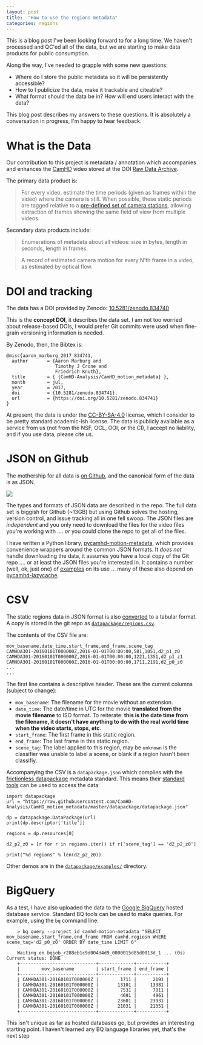 ```yaml
---
layout: post
title:  "How to use the regions metadata"
categories: regions
---
```


This is a blog post I've been looking forward to for a long time.   We haven't processed and QC'ed all of the data, but we are starting to make data products for public consumption.   

Along the way, I've needed to grapple with some new questions:

 * Where do I store the public metadata so it will be persistently accessible?
 * How to I publicize the data, make it trackable and citeable?
 * What format should the data be in?   How will end users interact with the data?

This blog post describes my answers to these questions.   It is absolutely a conversation in progress, I'm happy to hear feedback.

# What is the Data

Our contribution to this project is metadata / annotation which accompanies and enhances the [CamHD](http://oceanobservatories.org/instrument-class/camhd/) video stored at the OOI [Raw Data Archive](https://rawdata.oceanobservatories.org/files/RS03ASHS/PN03B/06-CAMHDA301/).

The primary data product is:

>  For every video, estimate the time periods (given as frames within the video) where the camera is still.   When possible, these static periods are tagged relative to a [pre-defined set of camera stations](https://github.com/CamHD-Analysis/CamHD_motion_metadata/blob/master/docs/Regions.md), allowing extraction of frames showing the same field of view from multiple videos.

Secondary data products include:

>  Enumerations of metadata about all videos:   size in bytes, length in seconds, length in frames.

>  A record of estimated camera motion for every N'th frame in a video, as estimated by optical flow.

# DOI and tracking

The data has a DOI provided by Zenodo:   [10.5281/zenodo.834740](https://zenodo.org/record/834741#.WXpJrMbGxE4)

This is the __concept DOI__, it describes the data set.  I am not too worried about release-based DOIs, I would prefer Git commits were used when fine-grain versioning information is needed.

By Zenodo, then, the Bibtex is:

    @misc{aaron_marburg_2017_834741,
      author       = {Aaron Marburg and
                      Timothy J Crone and
                      Friedrich Knuth},
      title        = { {CamHD-Analysis/CamHD_motion_metadata} },
      month        = jul,
      year         = 2017,
      doi          = {10.5281/zenodo.834741},
      url          = {https://doi.org/10.5281/zenodo.834741}
    }

At present, the data is under the [CC-BY-SA-4.0](https://creativecommons.org/licenses/by-sa/4.0/) license, which I consider to be pretty standard academic-ish license.   The data is publicly available as a service from us (not from the NSF, OCL, OOI, or the CI), I accept no liability, and if you use data, please cite us.

# JSON on Github

The mothership for all data is [on Github](https://github.com/CamHD-Analysis/CamHD_motion_metadata),
and the canonical form of the data is as JSON.   

![]({{site.baseurl}}/images/CamHD_motion_metadata_github_screenshot.jpg)

The types and formats of JSON data are described in the repo.   The full data set is biggish for Github (~13GB) but using Github solves the hosting, version control, and issue tracking all in one fell swoop.  The JSON files are _independent_ and you only need to download the files for the video files you're working with .... _or_ you could clone the repo to get all of the files.




I have written a Python library, [pycamhd-motion-metadata](https://github.com/CamHD-Analysis/pycamhd-motion-metadata), which provides
convenience wrappers around the common JSON formats.   It _does not_ handle downloading the data, it assumes you have a local copy of the Git repo .... or at least the JSON files you're interested in.    It contains a number (well, ok, just one) of [examples](https://github.com/CamHD-Analysis/pycamhd-motion-metadata/tree/master/examples) on its use ... many of these also depend on [pycamhd-lazycache](https://github.com/CamHD-Analysis/pycamhd-lazycache).




# CSV

The static regions data in JSON format is also [converted](https://github.com/CamHD-Analysis/CamHD_motion_metadata/blob/master/scripts/regions_to_csv.py) to a tabular format.   A copy is stored in the git repo as [`datapackage/regions.csv`](https://github.com/CamHD-Analysis/CamHD_motion_metadata/tree/master/datapackage).

The contents of the CSV file are:

    mov_basename,date_time,start_frame,end_frame,scene_tag
    CAMHDA301-20160101T000000Z,2016-01-01T00:00:00,581,1051,d2_p1_z0
    CAMHDA301-20160101T000000Z,2016-01-01T00:00:00,1221,1351,d2_p1_z1
    CAMHDA301-20160101T000000Z,2016-01-01T00:00:00,1711,2191,d2_p0_z0
    ...
    ...

The first line contains a descriptive header.   These are the current columns (subject to change):

 * `mov_basename`:  The filename for the movie without an extension.
 * `date_time`: The date/time in UTC for the movie __translated from the movie filename__ to ISO format.   To reiterate:  __this is the date time from the filename, it doesn't have anything to do with the real world time when the video starts, stops, etc__.
 * `start_frame`:   The first frame in this static region.  
 * `end_frame`:  The last frame in this static region.
 * `scene_tag`:   The label applied to this region, may be `unknown` is the classifier was unable to label a scene, or blank if a region hasn't been classifiy.


Accompanying the CSV is a `datapackage.json` which complies with the [frictionless datapackage](http://frictionlessdata.io) metadata standard.  This means their [standard tools](http://frictionlessdata.io/tools/) can be used to access the data:

    import datapackage
    url = "https://raw.githubusercontent.com/CamHD-Analysis/CamHD_motion_metadata/master/datapackage/datapackage.json"

    dp = datapackage.DataPackage(url)
    print(dp.descriptor['title'])

    regions = dp.resources[0]

    d2_p2_z0 = [r for r in regions.iter() if r['scene_tag'] == 'd2_p2_z0']

    print("%d regions" % len(d2_p2_z0))


Other demos are in the [`datapackage/examples/`](https://github.com/CamHD-Analysis/CamHD_motion_metadata/tree/master/datapackage/examples) directory.


# BigQuery

As a test, I have also uploaded the data to the [Google BigQuery](https://bigquery.cloud.google.com/table/camhd-motion-metadata:camhd.movie_metadata) hosted database service.  Standard BQ tools can be used to make queries.   For example, using the `bq` command line:

        > bq query --project_id camhd-motion-metadata "SELECT mov_basename,start_frame,end_frame FROM camhd.regiosn WHERE scene_tag='d2_p0_z0' ORDER BY date_time LIMIT 6"

        Waiting on bqjob_r288eb1c9d004d4d9_0000015d85d0013d_1 ... (0s) Current status: DONE
        +----------------------------+-------------+-----------+
        |        mov_basename        | start_frame | end_frame |
        +----------------------------+-------------+-----------+
        | CAMHDA301-20160101T000000Z |        1711 |      2191 |
        | CAMHDA301-20160101T000000Z |       13101 |     13381 |
        | CAMHDA301-20160101T000000Z |        7531 |      7811 |
        | CAMHDA301-20160101T000000Z |        4691 |      4961 |
        | CAMHDA301-20160101T000000Z |       23601 |     23931 |
        | CAMHDA301-20160101T000000Z |       21031 |     21351 |
        +----------------------------+-------------+-----------+


This isn't unique as far as hosted databases go, but provides an interesting starting point.  I haven't learned any BQ language libraries yet, that's the next step
